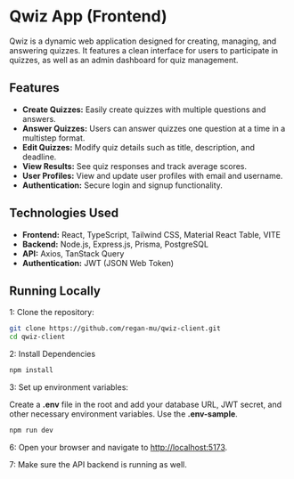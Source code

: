 # Qwiz App (Frontend)

Qwiz is a dynamic web application designed for creating, managing, and answering quizzes. It features a clean interface for users to participate in quizzes, as well as an admin dashboard for quiz management.

## Features

* **Create Quizzes:** Easily create quizzes with multiple questions and answers.
* **Answer Quizzes:** Users can answer quizzes one question at a time in a multistep format.
* **Edit Quizzes:** Modify quiz details such as title, description, and deadline.
* **View Results:** See quiz responses and track average scores.
* **User Profiles:** View and update user profiles with email and username.
* **Authentication:** Secure login and signup functionality.

## Technologies Used

* **Frontend:** React, TypeScript, Tailwind CSS, Material React Table, VITE
* **Backend:** Node.js, Express.js, Prisma, PostgreSQL
* **API:** Axios, TanStack Query
* **Authentication:** JWT (JSON Web Token)

## Running Locally

1: Clone the repository:

```bash
git clone https://github.com/regan-mu/qwiz-client.git
cd qwiz-client
```

2: Install Dependencies

```bash
npm install
```

3: Set up environment variables:

Create a **.env** file in the root and add your database URL, JWT secret, and other necessary environment variables. Use the **.env-sample**.

```bash
npm run dev
```

6: Open your browser and navigate to <http://localhost:5173>.

7: Make sure the API backend is running as well.

